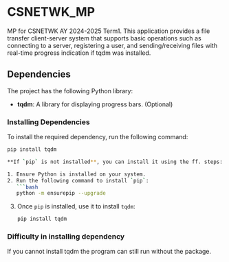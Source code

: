 # CSNETWK_MP
MP for CSNETWK AY 2024-2025 Term1. This application provides a file transfer client-server system that supports basic operations such as connecting to a server, registering a user, and sending/receiving files with real-time progress indication if tqdm was installed.

## Dependencies
The project has the following Python library:

- **tqdm**: A library for displaying progress bars. (Optional)

### Installing Dependencies
To install the required dependency, run the following command:

```bash
pip install tqdm

**If `pip` is not installed**, you can install it using the ff. steps:

1. Ensure Python is installed on your system.
2. Run the following command to install `pip`:
   ```bash
   python -m ensurepip --upgrade
   ```

3. Once `pip` is installed, use it to install `tqdm`:
   ```bash
   pip install tqdm
   ```

### Difficulty in installing dependency
If you cannot install tqdm the program can still run without the package.